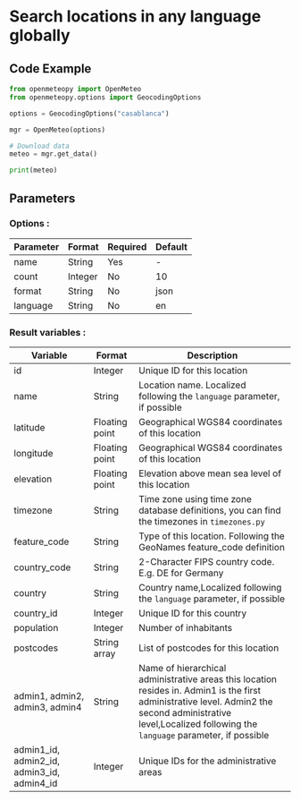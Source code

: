 # Search locations in any language globally


## Code Example

```python 
from openmeteopy import OpenMeteo
from openmeteopy.options import GeocodingOptions

options = GeocodingOptions("casablanca")

mgr = OpenMeteo(options)

# Download data
meteo = mgr.get_data()

print(meteo)
```

## Parameters


### Options :

|Parameter	            |Format	        |Required	|Default| 
|-----|--------|--------|--------|
|name	    | 	String	|Yes|   - |
|count	            |Integer	|No|          10|
|format	        | 	String	        |No|          json|
|language    |String	        |No|           	en|

### Result variables :

|Variable                |Format|	             	Description|
|-----|----|-----|
|id|	            Integer	 |               Unique ID for this location|
|name|	            String	 |               Location name. Localized following the ``` language ``` parameter, if possible|
|latitude|	            Floating point	 |               Geographical WGS84 coordinates of this location|
|longitude|	            Floating point	 |               Geographical WGS84 coordinates of this location|
|elevation|	        Floating point	  |    Elevation above mean sea level of this location  	|
|timezone|          	String	 |               Time zone using time zone database definitions, you can find the timezones in ```timezones.py``` |
|feature_code	|     	String	      |           	Type of this location. Following the GeoNames feature_code definition|
|country_code|    	String	       |         2-Character FIPS country code. E.g. DE for Germany|
|country|     	String	      |          Country name,Localized following the ``` language ``` parameter, if possible|
|country_id|   Integer	        |        Unique ID for this country|
|population|  Integer	       |        Number of inhabitants|
|postcodes|   String array 		       |         List of postcodes for this location|
|admin1, admin2, admin3, admin4|String|Name of hierarchical administrative areas this location resides in. Admin1 is the first administrative level. Admin2 the second administrative level,Localized following the ``` language ``` parameter, if possible|
|admin1_id, admin2_id, admin3_id, admin4_id|               Integer           |      	Unique IDs for the administrative areas|
